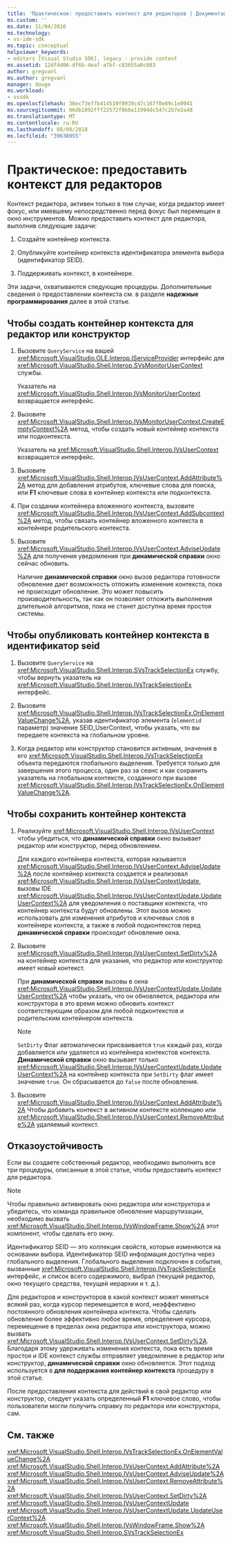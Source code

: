 ```yaml
---
title: 'Практическое: предоставить контекст для редакторов | Документация Майкрософт'
ms.custom: ''
ms.date: 11/04/2016
ms.technology:
- vs-ide-sdk
ms.topic: conceptual
helpviewer_keywords:
- editors [Visual Studio SDK], legacy - provide context
ms.assetid: 12df4d06-df6b-4eaf-a7bf-c83655a0c683
author: gregvanl
ms.author: gregvanl
manager: douge
ms.workload:
- vssdk
ms.openlocfilehash: 36ec73ef7b414519f0939c47c167f0e89c1e0941
ms.sourcegitcommit: 06db1892fff22572f0b0a11994dc547c2b7e2a48
ms.translationtype: MT
ms.contentlocale: ru-RU
ms.lasthandoff: 08/08/2018
ms.locfileid: "39638955"
---
```

# <a name="how-to-provide-context-for-editors"></a>Практическое: предоставить контекст для редакторов
Контекст редактора, активен только в том случае, когда редактор имеет фокус, или имевшему непосредственно перед фокус был перемещен в окно инструментов. Можно предоставить контекст для редактора, выполнив следующие задачи:  
  
1.  Создайте контейнер контекста.  
  
2.  Опубликуйте контейнер контекста идентификатора элемента выбора (идентификатор SEID).  
  
3.  Поддерживать контекст, в контейнере.  
  
 Эти задачи, охватываются следующие процедуры. Дополнительные сведения о предоставлении контекста см. в разделе **надежные программирования** далее в этой статье.  
  
## <a name="to-create-a-context-bag-for-an-editor-or-a-designer"></a>Чтобы создать контейнер контекста для редактор или конструктор  
  
1.  Вызовите `QueryService` на вашей <xref:Microsoft.VisualStudio.OLE.Interop.IServiceProvider> интерфейс для <xref:Microsoft.VisualStudio.Shell.Interop.SVsMonitorUserContext> службы.  
  
     Указатель на <xref:Microsoft.VisualStudio.Shell.Interop.IVsMonitorUserContext> возвращается интерфейс.  
  
2.  Вызовите <xref:Microsoft.VisualStudio.Shell.Interop.IVsMonitorUserContext.CreateEmptyContext%2A> метод, чтобы создать новый контейнер контекста или подконтекста.  
  
     Указатель на <xref:Microsoft.VisualStudio.Shell.Interop.IVsUserContext> возвращается интерфейс.  
  
3.  Вызовите <xref:Microsoft.VisualStudio.Shell.Interop.IVsUserContext.AddAttribute%2A> метод для добавления атрибутов, ключевые слова для поиска, или **F1** ключевые слова в контейнер контекста или подконтекста.  
  
4.  При создании контейнера вложенного контекста, вызовите <xref:Microsoft.VisualStudio.Shell.Interop.IVsUserContext.AddSubcontext%2A> метод, чтобы связать контейнер вложенного контекста в контейнере родительского контекста.  
  
5.  Вызовите <xref:Microsoft.VisualStudio.Shell.Interop.IVsUserContext.AdviseUpdate%2A> для получения уведомления при **динамической справки** окно сейчас обновить.  
  
     Наличие **динамической справки** окно вызов редактора готовности обновление дает возможность отложить изменение контекста, пока не происходит обновление. Это может повысить производительность, так как он позволяет отложить выполнения длительной алгоритмов, пока не станет доступна время простоя системы.  
  
## <a name="to-publish-the-context-bag-to-the-seid"></a>Чтобы опубликовать контейнер контекста в идентификатор seid  
  
1.  Вызовите `QueryService` на <xref:Microsoft.VisualStudio.Shell.Interop.SVsTrackSelectionEx> службу, чтобы вернуть указатель на <xref:Microsoft.VisualStudio.Shell.Interop.IVsTrackSelectionEx> интерфейс.  
  
2.  Вызовите <xref:Microsoft.VisualStudio.Shell.Interop.IVsTrackSelectionEx.OnElementValueChange%2A>, указав идентификатор элемента (`elementid` параметр) значение SEID_UserContext, чтобы указать, что вы передаете контекста на глобальном уровне.  
  
3.  Когда редактор или конструктор становится активным, значения в его <xref:Microsoft.VisualStudio.Shell.Interop.IVsTrackSelectionEx> объекта передаются глобального выделения. Требуется только для завершения этого процесса, один раз за сеанс и как сохранить указатель на глобальном контексте, созданного при вызове <xref:Microsoft.VisualStudio.Shell.Interop.IVsTrackSelectionEx.OnElementValueChange%2A>.  
  
## <a name="to-maintain-the-context-bag"></a>Чтобы сохранить контейнер контекста  
  
1.  Реализуйте <xref:Microsoft.VisualStudio.Shell.Interop.IVsUserContext> чтобы убедиться, что **динамической справки** окно вызывает редактор или конструктор, перед обновлением.  
  
     Для каждого контейнера контекста, которая называется <xref:Microsoft.VisualStudio.Shell.Interop.IVsUserContext.AdviseUpdate%2A> после контейнер контекста создается и реализовал <xref:Microsoft.VisualStudio.Shell.Interop.IVsUserContextUpdate>, вызовы IDE <xref:Microsoft.VisualStudio.Shell.Interop.IVsUserContextUpdate.UpdateUserContext%2A> для уведомления о поставщике контекста, что контейнер контекста будут обновлены. Этот вызов можно использовать для изменения атрибутов и ключевых слов в контейнере контекста, а также в любой подконтекстов перед **динамической справки** происходит обновление окна.  
  
2.  Вызовите <xref:Microsoft.VisualStudio.Shell.Interop.IVsUserContext.SetDirty%2A> на контейнер контекста для указания, что редактор или конструктор имеет новый контекст.  
  
     При **динамической справки** вызовы в окна <xref:Microsoft.VisualStudio.Shell.Interop.IVsUserContextUpdate.UpdateUserContext%2A> чтобы указать, что он обновляется, редактора или конструктора в это время можно обновить контекст соответствующим образом для любой подконтекстов и родительским контейнером контекста.  
  
    > [!NOTE]
    >  `SetDirty` Флаг автоматически присваивается `true` каждый раз, когда добавляется или удаляется из контейнера контекстов контекста. **Динамической справки** окно вызывает только <xref:Microsoft.VisualStudio.Shell.Interop.IVsUserContextUpdate.UpdateUserContext%2A> на контейнер контекста при `SetDirty` флаг имеет значение `true`. Он сбрасывается до `false` после обновления.  
  
3.  Вызовите <xref:Microsoft.VisualStudio.Shell.Interop.IVsUserContext.AddAttribute%2A> Чтобы добавить контекст в активном контексте коллекцию или <xref:Microsoft.VisualStudio.Shell.Interop.IVsUserContext.RemoveAttribute%2A> удаляемый контекст.  
  
## <a name="robust-programming"></a>Отказоустойчивость  
 Если вы создаете собственный редактор, необходимо выполнить все три процедуры, описанные в этой статье, чтобы предоставить контекст для редактора.  
  
> [!NOTE]
>  Чтобы правильно активировать окно редактора или конструктора и убедитесь, что команда правильное обновление маршрутизации, необходимо вызвать <xref:Microsoft.VisualStudio.Shell.Interop.IVsWindowFrame.Show%2A> этот компонент, чтобы сделать его окну.  
  
 Идентификатор SEID — это коллекция свойств, которые изменяются на основании выбора. Идентификатор SEID информация доступна через глобального выделения. Глобального выделения подключен в события, вызванные <xref:Microsoft.VisualStudio.Shell.Interop.IVsTrackSelectionEx> интерфейс, и список всего содержимого, выбрал (текущий редактор, окно текущего средства, текущей иерархии и т. д.).  
  
 Для редакторов и конструкторов в какой контекст может меняться всякий раз, когда курсор перемещается в word, неэффективно постоянного обновления контейнера контекста. Чтобы сделать обновление более эффективно любое время, определение курсора, перемещение в пределах окна редактора или конструктора, можно вызвать <xref:Microsoft.VisualStudio.Shell.Interop.IVsUserContext.SetDirty%2A>. Благодаря этому удерживать изменения контекста, пока есть время простоя и IDE контекст службы отправляет уведомление в редактор или конструктор, **динамической справки** окно обновляется. Этот подход используется в **для поддержания контейнер контекста** процедуру в этой статье.  
  
 После предоставления контекста для действий в свой редактор или конструктор, следует указать определенный **F1** ключевое слово, чтобы пользователи могли получить справку по редактора или конструктора, сам.  
  
## <a name="see-also"></a>См. также  
 <xref:Microsoft.VisualStudio.Shell.Interop.IVsTrackSelectionEx.OnElementValueChange%2A>   
 <xref:Microsoft.VisualStudio.Shell.Interop.IVsUserContext.AddAttribute%2A>   
 <xref:Microsoft.VisualStudio.Shell.Interop.IVsUserContext.AdviseUpdate%2A>   
 <xref:Microsoft.VisualStudio.Shell.Interop.IVsUserContext.RemoveAttribute%2A>   
 <xref:Microsoft.VisualStudio.Shell.Interop.IVsUserContext.SetDirty%2A>   
 <xref:Microsoft.VisualStudio.Shell.Interop.IVsUserContextUpdate>   
 <xref:Microsoft.VisualStudio.Shell.Interop.IVsUserContextUpdate.UpdateUserContext%2A>   
 <xref:Microsoft.VisualStudio.Shell.Interop.IVsWindowFrame.Show%2A>   
 <xref:Microsoft.VisualStudio.Shell.Interop.SVsTrackSelectionEx>